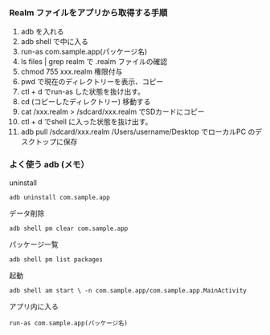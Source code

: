 
### Realm ファイルをアプリから取得する手順
1. adb を入れる
2. adb shell で中に入る
3. run-as com.sample.app(パッケージ名)
4. ls files | grep realm で .realm ファイルの確認
5. chmod 755 xxx.realm 権限付与
5. pwd で現在のディレクトリーを表示、コピー
6. ctl + d でrun-as した状態を抜け出す。
7. cd (コピーしたディレクトリー) 移動する
8. cat /xxx.realm > /sdcard/xxx.realm でSDカードにコピー
9. ctl + d でshell に入った状態を抜け出す。
10. adb pull /sdcard/xxx.realm /Users/username/Desktop でローカルPC のデスクトップに保存


### よく使う adb (メモ）
uninstall 
```
adb uninstall com.sample.app
```
データ削除
```
adb shell pm clear com.sample.app
```
パッケージ一覧
```
adb shell pm list packages
```
起動
```
adb shell am start \ -n com.sample.app/com.sample.app.MainActivity
```

アプリ内に入る
```
run-as com.sample.app(パッケージ名)
```
